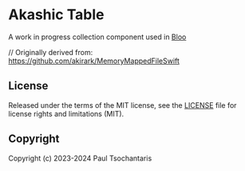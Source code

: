 Akashic Table
====

A work in progress collection component used in [Bloo](https://github.com/ptsochantaris/bloo)

// Originally derived from: https://github.com/akirark/MemoryMappedFileSwift

## License

Released under the terms of the MIT license, see the [LICENSE](LICENSE.txt) file for license rights and limitations (MIT).

## Copyright

Copyright (c) 2023-2024 Paul Tsochantaris

